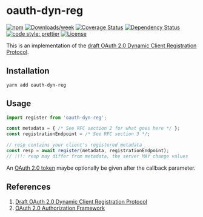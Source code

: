 # oauth-dyn-reg

[![npm](https://img.shields.io/npm/v/oauth-dyn-reg)](https://www.npmjs.com/package/oauth-dyn-reg)
[![Downloads/week](https://img.shields.io/npm/dw/oauth-dyn-reg.svg)](https://npmjs.org/package/oauth-dyn-reg)
[![Coverage Status](https://coveralls.io/repos/OADA/oauth-dyn-reg-js/badge.svg?branch=master)](https://coveralls.io/r/OADA/oauth-dyn-reg-js?branch=master)
[![Dependency Status](https://david-dm.org/oada/oauth-dyn-reg.svg)](https://david-dm.org/oada/oauth-dyn-reg)
[![code style: prettier](https://img.shields.io/badge/code_style-prettier-ff69b4.svg)](https://github.com/prettier/prettier)
[![License](https://img.shields.io/github/license/OADA/oauth-dyn-reg-js)](LICENSE)

This is an implementation of the
[draft OAuth 2.0 Dynamic Client Registration Protocol][rfc].

## Installation

```shell
yarn add oauth-dyn-reg
```

## Usage

```typescript
import register from 'oauth-dyn-reg';

const metadata = { /* See RFC section 2 for what goes here */ };
const registrationEndpoint = /* See RFC section 3 */;

// resp contains your client's registered metadata
const resp = await register(metadata, registrationEndpoint);
// !!!: resp may differ from metadata, the server MAY change values
```

An [OAuth 2.0 token][token] maybe optionally be given
after the callback parameter.

## References

1. [Draft OAuth 2.0 Dynamic Client Registration Protocol][rfc]
1. [OAuth 2.0 Authorization Framework][token]

[rfc]: https://datatracker.ietf.org/doc/html/rfc7591 'OAuth 2.0 Dynamic Client Registration Protocol'
[token]: http://tools.ietf.org/html/rfc6749#section-1.4 'OAuth 2.0 Tokens'
